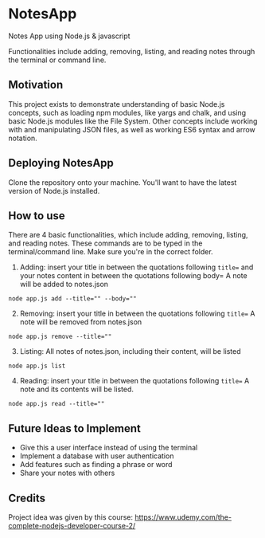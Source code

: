 # NotesApp
Notes App using Node.js &amp; javascript

Functionalities include adding, removing, listing, and reading notes through the terminal or command line.

## Motivation
This project exists to demonstrate understanding of basic Node.js concepts, such as loading npm modules, like yargs and chalk, and using basic Node.js modules like the File System. Other concepts include working with and manipulating JSON files, as well as working ES6 syntax and arrow notation.

## Deploying NotesApp
Clone the repository onto your machine. You'll want to have the latest version of Node.js installed.

## How to use
There are 4 basic functionalities, which include adding, removing, listing, and reading notes. These commands are to be typed in the terminal/command line. Make sure you're in the correct folder.

1. Adding: insert your title in between the quotations following `title=` and your notes content in between the quotations following body=
A note will be added to notes.json
```
node app.js add --title="" --body=""
```

2. Removing: insert your title in between the quotations following `title=`
A note will be removed from notes.json
```
node app.js remove --title=""
```

3. Listing:
All notes of notes.json, including their content, will be listed
```
node app.js list
```

4. Reading: insert your title in between the quotations following `title=`
A note and its contents will be listed.
```
node app.js read --title=""
```

## Future Ideas to Implement
* Give this a user interface instead of using the terminal
* Implement a database with user authentication
* Add features such as finding a phrase or word 
* Share your notes with others

## Credits
Project idea was given by this course: https://www.udemy.com/the-complete-nodejs-developer-course-2/

